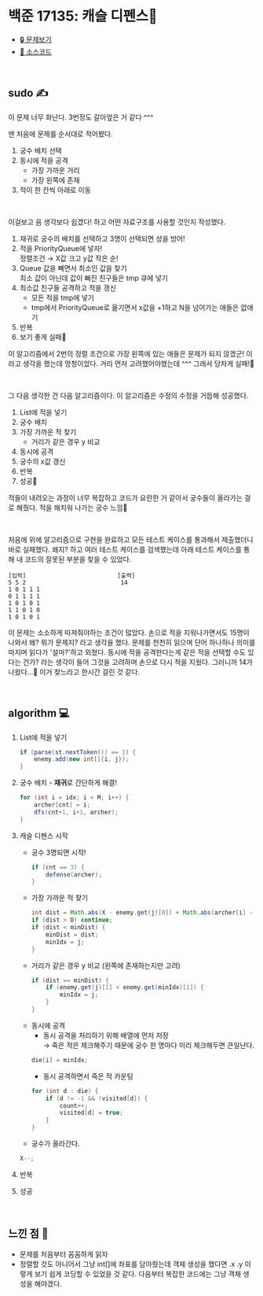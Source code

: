 # 백준 17135: 캐슬 디펜스🏰
* [🔒 문제보기](https://www.acmicpc.net/problem/17135)
* [🔑 소스코드](https://github.com/happ-in/algorithm/blob/sunday/BOJ/%5BBOJ%5D17135_%EC%BA%90%EC%8A%AC%20%EB%94%94%ED%8E%9C%EC%8A%A4/BOJ17135.java)

<br/>

## sudo ✍
이 문제 너무 화난다. 3번정도 갈아엎은 거 같다 ^^^

맨 처음에 문제를 순서대로 적어봤다.
1. 궁수 배치 선택
2. 동시에 적을 공격  
    * 가장 가까운 거리
    * 가장 왼쪽에 존재
3. 적이 한 칸씩 아래로 이동

<br/>

이걸보고 음 생각보다 쉽겠다! 하고 어떤 자료구조를 사용할 것인지 작성했다.
1. 재귀로 궁수의 배치를 선택하고 3명이 선택되면 성을 방어!
2. 적을 PriorityQueue에 넣자!  
    정렬조건 → X값 크고 y값 작은 순!
3. Queue 값을 빼면서 최소인 값을 찾기  
    최소 값이 아닌데 값이 빠진 친구들은 tmp 큐에 넣기
4. 최소값 친구들 공격하고 적을 갱신
    * 모든 적을 tmp에 넣기
    * tmp에서 PriorityQueue로 옮기면서 x값을 +1하고 N을 넘어가는 애들은 없애기
5. 반복
6. 보기 좋게 실패😤

이 알고리즘에서 2번의 정렬 조건으로 가장 왼쪽에 있는 애들은 문제가 되지 않겠군! 이라고 생각을 했는데 멍청이었다. 거리 먼저 고려했어야했는데 ^^^ 그래서 당차게 실패!🤣

<br/>

그 다음 생각한 건 다음 알고리즘이다. 이 알고리즘은 수정의 수정을 거듭해 성공했다.  

1. List에 적을 넣기
2. 궁수 배치
3. 가장 가까운 적 찾기  
    *  거리가 같은 경우 y 비교
4. 동시에 공격
5. 궁수의 x값 갱신
6. 반복
7. 성공💜

적들이 내려오는 과정이 너무 복잡하고 코드가 요란한 거 같아서 궁수들이 올라가는 걸로 해줬다. 적을 해치워 나가는 궁수 느낌🏹

<br/>

처음에 위에 알고리즘으로 구현을 완료하고 모든 테스트 케이스를 통과해서 제출했더니 바로 실패했다. 왜지? 하고 여러 테스트 케이스를 검색했는데 아래 테스트 케이스를 통해 내 코드의 잘못된 부분을 찾을 수 있었다.  


```
[입력]                          [출력] 
5 5 2                           14
1 0 1 1 1
0 1 1 1 1
1 0 1 0 1
1 1 0 1 0
1 0 1 0 1
```

이 문제는 소소하게 따져줘야하는 조건이 많았다. 손으로 적을 지워나가면서도 15명이 나와서 왜? 뭐가 문제지? 라고 생각을 했다. 문제를 천천히 읽으며 단어 하나하나 의미를 따지며 읽다가 '설마?'하고 외쳤다. 동시에 적을 공격한다는게 같은 적을 선택할 수도 있다는 건가? 라는 생각이 들어 그것을 고려하며 손으로 다시 적을 지웠다. 그러니까 14가 나왔다...🤬 이거 찾느라고 한시간 걸린 것 같다. 

<br/>

## algorithm 💻
1. List에 적을 넣기
    ```java
    if (parse(st.nextToken()) == 1) {
        enemy.add(new int[]{i, j});
    }
    ```

2. 궁수 배치 - **재귀**로 간단하게 해결!
    ```java
    for (int i = idx; i < M; i++) {
        archer[cnt] = i;
        dfs(cnt+1, i+1, archer);
    }
    ```

3. 캐슬 디펜스 시작   
    * 궁수 3명되면 시작!
        ```java
        if (cnt == 3) {
            defense(archer);
        }
        ```
    * 가장 가까운 적 찾기
        ```java
        int dist = Math.abs(X - enemy.get(j)[0]) + Math.abs(archer[i] - enemy.get(j)[1]);
        if (dist > D) continue; 
        if (dist < minDist) {
            minDist = dist;
            minIdx = j;
        }
        ```
    * 거리가 같은 경우 y 비교 (왼쪽에 존재하는지만 고려)
        ```java
        if (dist == minDist) {
            if (enemy.get(j)[1] < enemy.get(minIdx)[1]) {
                minIdx = j;
            }
        }
        ```
    * 동시에 공격
        * 동시 공격을 처리하기 위해 배열에 먼저 저장  
         → 죽은 적은 체크해주기 때문에 궁수 한 명마다 미리 체크해두면 큰일난다.
        ```java
        die[i] = minIdx;
        ```
        * 동시 공격하면서 죽은 적 카운팅
        ```java
        for (int d : die) {
            if (d != -1 && !visited[d]) {
                count++;
                visited[d] = true;
            }
        }
        ```
    * 궁수가 올라간다.
    ```java
    X--;
    ```
4. 반복
5. 성공

<br/>

## 느낀 점 🌵
* 문제를 처음부터 꼼꼼하게 읽자  
* 정렬할 것도 아니어서 그냥 int[]에 좌표를 담아줬는데 객체 생성을 했다면 .x .y 이렇게 보기 쉽게 코딩할 수 있었을 것 같다. 다음부터 복잡한 코드에는 그냥 객체 생성을 해야겠다.